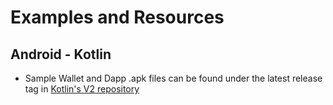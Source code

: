 # Examples and Resources

## Android - Kotlin

- Sample Wallet and Dapp .apk files can be found under the latest release tag in [Kotlin's V2 repository](https://github.com/WalletConnect/WalletConnectKotlinV2/tags)